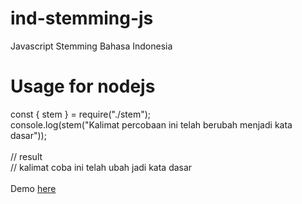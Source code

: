 # ind-stemming-js
Javascript Stemming Bahasa Indonesia

# Usage for nodejs
const { stem } = require("./stem");<br>
console.log(stem("Kalimat percobaan ini telah berubah menjadi kata dasar"));
<br><br>
// result<br>
// kalimat coba ini telah ubah jadi kata dasar
<br><br>
Demo <a href="http://hangsbreaker.github.io/stemming/" target="_blank">here</a>
